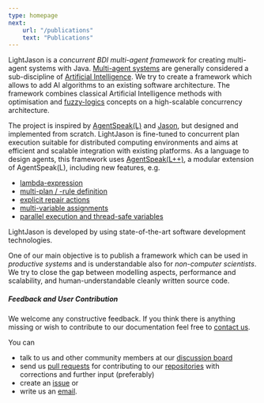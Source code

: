 ```yaml
---
type: homepage
next:
    url: "/publications"
    text: "Publications"
---
```


LightJason is a _concurrent BDI multi-agent framework_ for creating multi-agent systems with Java. [Multi-agent systems](https://en.wikipedia.org/wiki/Multi-agent_system) are generally considered a sub-discipline of [Artificial Intelligence](https://en.wikipedia.org/wiki/Artificial_intelligence). We try to create a framework which allows to add AI algorithms to an existing software architecture. The framework combines classical Artificial Intelligence methods with optimisation and [fuzzy-logics](https://en.wikipedia.org/wiki/Fuzzy_logic) concepts on a high-scalable concurrency architecture.

The project is inspired by [AgentSpeak(L)](https://en.wikipedia.org/wiki/AgentSpeak) and  [Jason](http://jason.sourceforge.net), but designed and implemented from scratch.
LightJason is fine-tuned to concurrent plan execution suitable for distributed computing environments and aims at efficient and scalable integration with existing platforms.
As a language to design agents, this framework uses [AgentSpeak(L++)](http://lightjason.github.io/AgentSpeak/rrd-output/html/org/lightjason/agentspeak/grammar/Agent.g4/index.htm), a modular extension of AgentSpeak(L), including new features, e.g.

* [lambda-expression](framework/agentspeak#lambdaexpression)
* [multi-plan / -rule definition](framework/agentspeak#multiplanrule)
* [explicit repair actions](framework/agentspeak#repairaction)
* [multi-variable assignments](framework/agentspeak#multiassignment)
* [parallel execution and thread-safe variables](framework/agentspeak#parallelism)

LightJason is developed by using state-of-the-art software development technologies.

One of our main objective is to publish a framework which can be used in _productive systems_ and is understandable also for _non-computer scientists_. We try to close the gap between modelling aspects, performance and scalability, and human-understandable cleanly written source code.

##### Feedback and User Contribution

We welcome any constructive feedback.
If you think there is anything missing or wish to contribute to our documentation feel free to [contact us](/contact).

You can

* talk to us and other community members at our [discussion board](https://gitter.im/LightJason)
* send us [pull requests](https://help.github.com/articles/about-pull-requests/) for contributing to our [repositories](https://github.com/LightJason/) with corrections and further input (preferably)
* create an [issue](https://github.com/LightJason/AgentSpeak/issues) or
* write us an [email](/contact).
